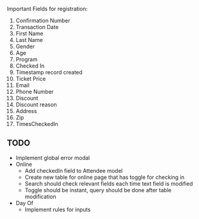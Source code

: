 Important Fields for registration:
1. Confirmation Number
2. Transaction Date
3. First Name
4. Last Name
5. Gender
6. Age
7. Program
8. Checked In
9. Timestamp record created
10. Ticket Price
11. Email
12. Phone Number
13. Discount
14. Discount reason
15. Address
16. Zip
17. TimesCheckedIn

TODO
-
- Implement global error modal 
- Online
  - Add checkedIn field to Attendee model
  - Create new table for online page that has toggle for checking in
  - Search should check relevant fields each time text field is modified
  - Toggle should be instant, query should be done after table modification
- Day Of
  - Implement rules for inputs